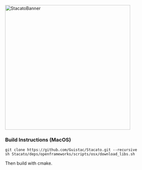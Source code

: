<img width="407" alt="StacatoBanner" src="https://user-images.githubusercontent.com/42607186/159329357-e85d3a01-0044-4a98-aef5-efd307d0d704.png">

### Build Instructions (MacOS)

```
git clone https://github.com/Guistac/Stacato.git --recursive
sh Stacato/deps/openframeworks/scripts/osx/download_libs.sh
```

Then build with cmake.
